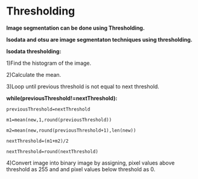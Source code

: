 # Thresholding

__Image segmentation can be done using Thresholding.__

__Isodata and otsu are image segmentaton techniques using thresholding.__ 

__Isodata thresholding:__

1)Find the histogram of the image.

2)Calculate the mean.

3)Loop until previous threshold is not equal to next threshold.

__while(previousThreshold!=nextThreshold):__
    
    previousThreshold=nextThreshold
    
    m1=mean(new,1,round(previousThreshold))
    
    m2=mean(new,round(previousThreshold+1),len(new))
    
    nextThreshold=(m1+m2)/2
 
    nextThreshold=round(nextThreshold)

4)Convert image into binary image by assigning, pixel values above threshold as 255 and and pixel values below threshold as 0.
